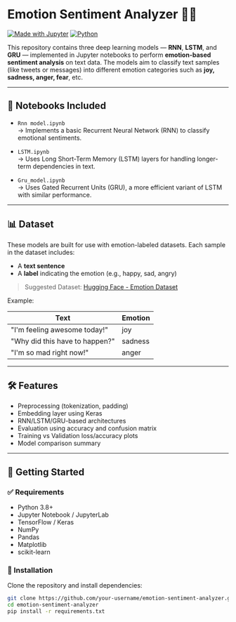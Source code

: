 # Emotion Sentiment Analyzer 🧠💬

[![Made with Jupyter](https://img.shields.io/badge/Made%20with-Jupyter-orange.svg)](https://jupyter.org/)
[![Python](https://img.shields.io/badge/Python-3.8+-blue.svg)](https://www.python.org/)

This repository contains three deep learning models — **RNN**, **LSTM**, and **GRU** — implemented in Jupyter notebooks to perform **emotion-based sentiment analysis** on text data. The models aim to classify text samples (like tweets or messages) into different emotion categories such as **joy, sadness, anger, fear**, etc.

---

## 📁 Notebooks Included

- `Rnn model.ipynb`  
  → Implements a basic Recurrent Neural Network (RNN) to classify emotional sentiments.

- `LSTM.ipynb`  
  → Uses Long Short-Term Memory (LSTM) layers for handling longer-term dependencies in text.

- `Gru_model.ipynb`  
  → Uses Gated Recurrent Units (GRU), a more efficient variant of LSTM with similar performance.

---

## 📊 Dataset

These models are built for use with emotion-labeled datasets. Each sample in the dataset includes:

- A **text sentence**
- A **label** indicating the emotion (e.g., happy, sad, angry)

> Suggested Dataset: [Hugging Face - Emotion Dataset](https://huggingface.co/datasets/dair-ai/emotion)

Example:

| Text                           | Emotion  |
|--------------------------------|----------|
| "I'm feeling awesome today!"   | joy      |
| "Why did this have to happen?" | sadness  |
| "I'm so mad right now!"        | anger    |

---

## 🛠 Features

- Preprocessing (tokenization, padding)
- Embedding layer using Keras
- RNN/LSTM/GRU-based architectures
- Evaluation using accuracy and confusion matrix
- Training vs Validation loss/accuracy plots
- Model comparison summary

---

## 🚀 Getting Started

### ✅ Requirements

- Python 3.8+
- Jupyter Notebook / JupyterLab
- TensorFlow / Keras
- NumPy
- Pandas
- Matplotlib
- scikit-learn

### 🧩 Installation

Clone the repository and install dependencies:

```bash
git clone https://github.com/your-username/emotion-sentiment-analyzer.git
cd emotion-sentiment-analyzer
pip install -r requirements.txt
